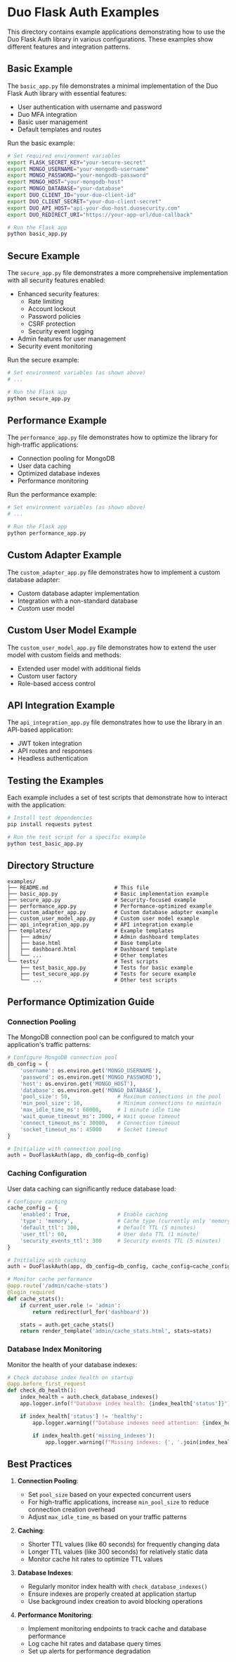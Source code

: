 # Duo Flask Auth Examples

This directory contains example applications demonstrating how to use the Duo Flask Auth library in various configurations. These examples show different features and integration patterns.

## Basic Example

The `basic_app.py` file demonstrates a minimal implementation of the Duo Flask Auth library with essential features:

- User authentication with username and password
- Duo MFA integration
- Basic user management
- Default templates and routes

Run the basic example:

```bash
# Set required environment variables
export FLASK_SECRET_KEY="your-secure-secret"
export MONGO_USERNAME="your-mongodb-username"
export MONGO_PASSWORD="your-mongodb-password"
export MONGO_HOST="your-mongodb-host"
export MONGO_DATABASE="your-database"
export DUO_CLIENT_ID="your-duo-client-id"
export DUO_CLIENT_SECRET="your-duo-client-secret"
export DUO_API_HOST="api-your-duo-host.duosecurity.com"
export DUO_REDIRECT_URI="https://your-app-url/duo-callback"

# Run the Flask app
python basic_app.py
```

## Secure Example

The `secure_app.py` file demonstrates a more comprehensive implementation with all security features enabled:

- Enhanced security features:
  - Rate limiting
  - Account lockout
  - Password policies
  - CSRF protection
  - Security event logging
- Admin features for user management
- Security event monitoring

Run the secure example:

```bash
# Set environment variables (as shown above)
# ...

# Run the Flask app
python secure_app.py
```

## Performance Example

The `performance_app.py` file demonstrates how to optimize the library for high-traffic applications:

- Connection pooling for MongoDB
- User data caching
- Optimized database indexes
- Performance monitoring

Run the performance example:

```bash
# Set environment variables (as shown above)
# ...

# Run the Flask app
python performance_app.py
```

## Custom Adapter Example

The `custom_adapter_app.py` file demonstrates how to implement a custom database adapter:

- Custom database adapter implementation
- Integration with a non-standard database
- Custom user model

## Custom User Model Example

The `custom_user_model_app.py` file demonstrates how to extend the user model with custom fields and methods:

- Extended user model with additional fields
- Custom user factory
- Role-based access control

## API Integration Example

The `api_integration_app.py` file demonstrates how to use the library in an API-based application:

- JWT token integration
- API routes and responses
- Headless authentication

## Testing the Examples

Each example includes a set of test scripts that demonstrate how to interact with the application:

```bash
# Install test dependencies
pip install requests pytest

# Run the test script for a specific example
python test_basic_app.py
```

## Directory Structure

```
examples/
├── README.md                     # This file
├── basic_app.py                  # Basic implementation example
├── secure_app.py                 # Security-focused example
├── performance_app.py            # Performance-optimized example
├── custom_adapter_app.py         # Custom database adapter example
├── custom_user_model_app.py      # Custom user model example
├── api_integration_app.py        # API integration example
├── templates/                    # Example templates
│   ├── admin/                    # Admin dashboard templates
│   ├── base.html                 # Base template
│   ├── dashboard.html            # Dashboard template
│   └── ...                       # Other templates
└── tests/                        # Test scripts
    ├── test_basic_app.py         # Tests for basic example
    ├── test_secure_app.py        # Tests for secure example
    └── ...                       # Other test scripts
```

## Performance Optimization Guide

### Connection Pooling

The MongoDB connection pool can be configured to match your application's traffic patterns:

```python
# Configure MongoDB connection pool
db_config = {
    'username': os.environ.get('MONGO_USERNAME'),
    'password': os.environ.get('MONGO_PASSWORD'),
    'host': os.environ.get('MONGO_HOST'),
    'database': os.environ.get('MONGO_DATABASE'),
    'pool_size': 50,               # Maximum connections in the pool
    'min_pool_size': 10,           # Minimum connections to maintain
    'max_idle_time_ms': 60000,     # 1 minute idle time
    'wait_queue_timeout_ms': 2000, # Wait queue timeout
    'connect_timeout_ms': 30000,   # Connection timeout
    'socket_timeout_ms': 45000     # Socket timeout
}

# Initialize with connection pooling
auth = DuoFlaskAuth(app, db_config=db_config)
```

### Caching Configuration

User data caching can significantly reduce database load:

```python
# Configure caching
cache_config = {
    'enabled': True,               # Enable caching
    'type': 'memory',              # Cache type (currently only 'memory' is supported)
    'default_ttl': 300,            # Default TTL (5 minutes)
    'user_ttl': 60,                # User data TTL (1 minute)
    'security_events_ttl': 300     # Security events TTL (5 minutes)
}

# Initialize with caching
auth = DuoFlaskAuth(app, db_config=db_config, cache_config=cache_config)

# Monitor cache performance
@app.route('/admin/cache-stats')
@login_required
def cache_stats():
    if current_user.role != 'admin':
        return redirect(url_for('dashboard'))

    stats = auth.get_cache_stats()
    return render_template('admin/cache_stats.html', stats=stats)
```

### Database Index Monitoring

Monitor the health of your database indexes:

```python
# Check database index health on startup
@app.before_first_request
def check_db_health():
    index_health = auth.check_database_indexes()
    app.logger.info(f"Database index health: {index_health['status']}")

    if index_health['status'] != 'healthy':
        app.logger.warning(f"Database indexes need attention: {index_health['health_percentage']}% healthy")

        if index_health.get('missing_indexes'):
            app.logger.warning(f"Missing indexes: {', '.join(index_health['missing_indexes'])}")
```

## Best Practices

1. **Connection Pooling**:

   - Set `pool_size` based on your expected concurrent users
   - For high-traffic applications, increase `min_pool_size` to reduce connection creation overhead
   - Adjust `max_idle_time_ms` based on your traffic patterns

2. **Caching**:

   - Shorter TTL values (like 60 seconds) for frequently changing data
   - Longer TTL values (like 300 seconds) for relatively static data
   - Monitor cache hit rates to optimize TTL values

3. **Database Indexes**:

   - Regularly monitor index health with `check_database_indexes()`
   - Ensure indexes are properly created at application startup
   - Use background index creation to avoid blocking operations

4. **Performance Monitoring**:
   - Implement monitoring endpoints to track cache and database performance
   - Log cache hit rates and database query times
   - Set up alerts for performance degradation
